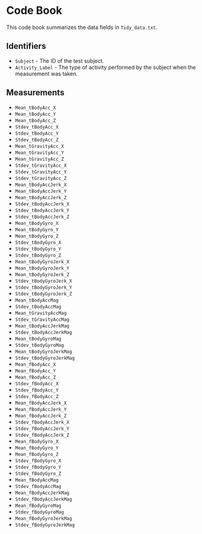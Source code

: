 # Code Book

This code book summarizes the data fields in `Tidy_data.txt`.

## Identifiers

* `Subject` - The ID of the test subject.
* `Activity_Label` - The type of activity performed by the subject when the measurement was taken.

## Measurements

* `Mean_tBodyAcc_X`
* `Mean_tBodyAcc_Y`
* `Mean_tBodyAcc_Z`
* `Stdev_tBodyAcc_X`
* `Stdev_tBodyAcc_Y`
* `Stdev_tBodyAcc_Z`
* `Mean_tGravityAcc_X`
* `Mean_tGravityAcc_Y`
* `Mean_tGravityAcc_Z`
* `Stdev_tGravityAcc_X`
* `Stdev_tGravityAcc_Y`
* `Stdev_tGravityAcc_Z`
* `Mean_tBodyAccJerk_X`
* `Mean_tBodyAccJerk_Y`
* `Mean_tBodyAccJerk_Z`
* `Stdev_tBodyAccJerk_X`
* `Stdev_tBodyAccJerk_Y`
* `Stdev_tBodyAccJerk_Z`
* `Mean_tBodyGyro_X`
* `Mean_tBodyGyro_Y`
* `Mean_tBodyGyro_Z`
* `Stdev_tBodyGyro_X`
* `Stdev_tBodyGyro_Y`
* `Stdev_tBodyGyro_Z`
* `Mean_tBodyGyroJerk_X`
* `Mean_tBodyGyroJerk_Y`
* `Mean_tBodyGyroJerk_Z`
* `Stdev_tBodyGyroJerk_X`
* `Stdev_tBodyGyroJerk_Y`
* `Stdev_tBodyGyroJerk_Z`
* `Mean_tBodyAccMag`
* `Stdev_tBodyAccMag`
* `Mean_tGravityAccMag`
* `Stdev_tGravityAccMag`
* `Mean_tBodyAccJerkMag`
* `Stdev_tBodyAccJerkMag`
* `Mean_tBodyGyroMag`
* `Stdev_tBodyGyroMag`
* `Mean_tBodyGyroJerkMag`
* `Stdev_tBodyGyroJerkMag`
* `Mean_fBodyAcc_X`
* `Mean_fBodyAcc_Y`
* `Mean_fBodyAcc_Z`
* `Stdev_fBodyAcc_X`
* `Stdev_fBodyAcc_Y`
* `Stdev_fBodyAcc_Z`
* `Mean_fBodyAccJerk_X`
* `Mean_fBodyAccJerk_Y`
* `Mean_fBodyAccJerk_Z`
* `Stdev_fBodyAccJerk_X`
* `Stdev_fBodyAccJerk_Y`
* `Stdev_fBodyAccJerk_Z`
* `Mean_fBodyGyro_X`
* `Mean_fBodyGyro_Y`
* `Mean_fBodyGyro_Z`
* `Stdev_fBodyGyro_X`
* `Stdev_fBodyGyro_Y`
* `Stdev_fBodyGyro_Z`
* `Mean_fBodyAccMag`
* `Stdev_fBodyAccMag`
* `Mean_fBodyAccJerkMag`
* `Stdev_fBodyAccJerkMag`
* `Mean_fBodyGyroMag`
* `Stdev_fBodyGyroMag`
* `Mean_fBodyGyroJerkMag`
* `Stdev_fBodyGyroJerkMag` 
